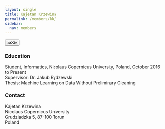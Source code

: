 ```yaml
---
layout: single
title: Kajetan Krzewina
permalink: /members/kk/
sidebar:
  nav: members
---
```


<button name="button" class="btn btn-default" onclick="http://google.com">arXiv</button>

### Education

Student, Informatics, Nicolaus Copernicus University, Poland, October 2016 to Present  
Supervisor: Dr. Jakub Rydzewski  
Thesis: Machine Learning on Data Without Preliminary Cleaning  

### Contact

Kajetan Krzewina  
Nicolaus Copernicus University  
Grudziadzka 5, 87-100 Torun  
Poland  
